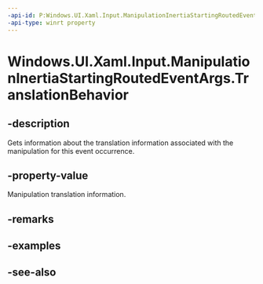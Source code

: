 ```yaml
---
-api-id: P:Windows.UI.Xaml.Input.ManipulationInertiaStartingRoutedEventArgs.TranslationBehavior
-api-type: winrt property
---
```


<!-- Property syntax
public Windows.UI.Xaml.Input.InertiaTranslationBehavior TranslationBehavior { get;  set; }
-->

# Windows.UI.Xaml.Input.ManipulationInertiaStartingRoutedEventArgs.TranslationBehavior

## -description
Gets information about the translation information associated with the manipulation for this event occurrence.



## -property-value
Manipulation translation information.

## -remarks

## -examples

## -see-also
